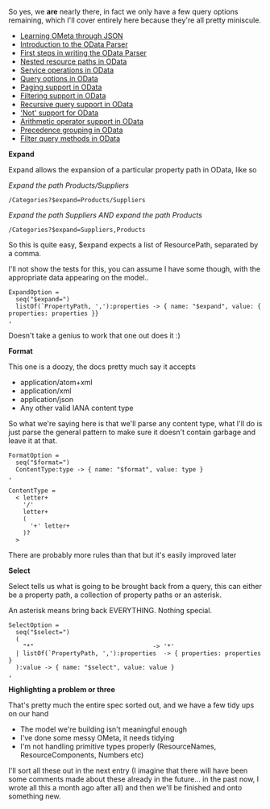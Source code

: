 So yes, we **are** nearly there, in fact we only have a few query options remaining, which I'll cover entirely here because they're all pretty miniscule.

- [Learning OMeta through JSON](/entries/building-a-basic-json-parser-in-ometa.html)
- [Introduction to the OData Parser](/entries/building-an-odata-parser-in-ometa.html)
- [First steps in writing the OData Parser](/entries/writing-an-odata-parser---starting-at-the-beginning.html)
- [Nested resource paths in OData](/entries/parsing-odata---nested-resource-paths.html)
- [Service operations in OData](/entries/parsing-odata---service-operations.html)
- [Query options in OData](/entries/the-odata-parser---applying-modifiers-to-our-query.html)
- [Paging support in OData](/entries/paging-support-in-our-odata-parser.html)
- [Filtering support in OData](/entries/our-odata-parser---looking-at-filterby.html)
- [Recursive query support in OData](/entries/recursive-expression-parsing-in-our-odata-filter-parser.html)
- ['Not' support for OData](/entries/these-are-not-the-results-you-are-looking-for---odata-parser.html)
- [Arithmetic operator support in OData](/entries/adding-arithmetic-operators-to-our-odata-parser.html)
- [Precedence grouping in OData](/entries/precedence-grouping,-you-first..-no-you-odata-parser.html)
- [Filter query methods in OData](/entries/parsing-those-pesky-filtering-functions-in-odata.html)

**Expand**

Expand allows the expansion of a particular property path in OData, like so


*Expand the path Products/Suppliers*

    /Categories?$expand=Products/Suppliers

*Expand the path Suppliers AND expand the path Products*

    /Categories?$expand=Suppliers,Products
    
So this is quite easy, $expand expects a list of ResourcePath, separated by a comma.

I'll not show the tests for this, you can assume I have some though, with the appropriate data appearing on the model..

    ExpandOption = 
      seq("$expand=")
      listOf(`PropertyPath, ','):properties -> { name: "$expand", value: { properties: properties }}
    ,
    
Doesn't take a genius to work that one out does it :)

**Format**

This one is a doozy, the docs pretty much say it accepts

- application/atom+xml
- application/xml
- application/json
- Any other valid IANA content type

So what we're saying here is that we'll parse any content type, what I'll do is just parse the general pattern to make sure it doesn't contain garbage and leave it at that.

    FormatOption = 
      seq("$format=")
      ContentType:type -> { name: "$format", value: type }
    ,

    ContentType = 
      < letter+
        '/' 
        letter+
        (
          '+' letter+
        )?
      >

There are probably more rules than that but it's easily improved later

**Select**

Select tells us what is going to be brought back from a query, this can either be a property path, a collection of property paths or an asterisk.

An asterisk means bring back EVERYTHING. Nothing special.

    SelectOption =
      seq("$select=")
      (
        "*"                                 -> '*' 
      | listOf(`PropertyPath, ','):properties  -> { properties: properties }
      ):value -> { name: "$select", value: value }
    ,


**Highlighting a problem or three**

That's pretty much the entire spec sorted out, and we have a few tidy ups on our hand

- The model we're building isn't meaningful enough
- I've done some messy OMeta, it needs tidying
- I'm not handling primitive types properly (ResourceNames, ResourceComponents, Numbers etc)

I'll sort all these out in the next entry (I imagine that there will have been some comments made about these already in the future... in the past now, I wrote all this a month ago after all) and then we'll be finished and onto something new.


